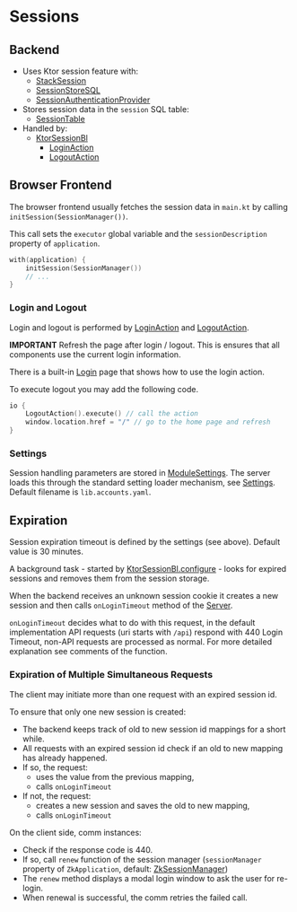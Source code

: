 # Sessions

## Backend

* Uses Ktor session feature with:
    * [StackSession](../../../../../lib/accounts/src/jvmMain/kotlin/zakadabar/lib/accounts/backend/session/StackSession.kt)
    * [SessionStoreSQL](../../../../../lib/accounts/src/jvmMain/kotlin/zakadabar/lib/accounts/backend/session/SessionStorageSql.kt)
    * [SessionAuthenticationProvider](../../../../../lib/accounts/src/jvmMain/kotlin/zakadabar/lib/accounts/backend/session/SessionAuthenticationProvider.kt)
* Stores session data in the `session` SQL table:
    * [SessionTable](../../../../../lib/accounts/src/jvmMain/kotlin/zakadabar/lib/accounts/backend/session/SessionTable.kt)
* Handled by:
    * [KtorSessionBl](../../../../../lib/accounts/src/jvmMain/kotlin/zakadabar/lib/accounts/backend/session/KtorSessionBl.kt)
        * [LoginAction](../../../../../lib/accounts/src/commonMain/kotlin/zakadabar/lib/accounts/data/LoginAction.kt)
        * [LogoutAction](../../../../../lib/accounts/src/commonMain/kotlin/zakadabar/lib/accounts/data/LogoutAction.kt)

## Browser Frontend

The browser frontend usually fetches the session data in `main.kt` by calling `initSession(SessionManager())`.

This call sets the `executor` global variable and the `sessionDescription` property of `application`.

```kotlin
with(application) {
    initSession(SessionManager())
    // ...
}
```

### Login and Logout

Login and logout is performed by [LoginAction](../../../../../lib/accounts/src/commonMain/kotlin/zakadabar/lib/accounts/data/LoginAction.kt)
and [LogoutAction](../../../../../lib/accounts/src/commonMain/kotlin/zakadabar/lib/accounts/data/LogoutAction.kt).

**IMPORTANT** Refresh the page after login / logout. This is ensures that all components use the current login information.

There is a built-in [Login](../../../../../lib/accounts/src/jsMain/kotlin/zakadabar/lib/accounts/frontend/login/Login.kt) page that shows how to use the login action.

To execute logout you may add the following code.

```kotlin
io {
    LogoutAction().execute() // call the action
    window.location.href = "/" // go to the home page and refresh
}
```

### Settings

Session handling parameters are stored in [ModuleSettings](../../../../../lib/accounts/src/commonMain/kotlin/zakadabar/lib/accounts/data/ModuleSettings.kt).
The server loads this through the standard setting loader mechanism, see [Settings](../../backend/Settings.md).
Default filename is `lib.accounts.yaml`.

## Expiration

Session expiration timeout is defined by the settings (see above). Default value is 30 minutes.

A background task - started by [KtorSessionBl.configure](../../../../../lib/accounts/src/jvmMain/kotlin/zakadabar/lib/accounts/backend/session/KtorSessionBl.kt) - 
looks for expired sessions and removes them from the session storage.

When the backend receives an unknown session cookie it creates a new session and then calls
`onLoginTimeout` method of the [Server](/src/jvmMain/kotlin/zakadabar/stack/backend/Server.kt).

`onLoginTimeout` decides what to do with this request, in the default implementation API
requests (uri starts with `/api`) respond with 440 Login Timeout, non-API requests are
processed as normal. For more detailed explanation see comments of the function.

### Expiration of Multiple Simultaneous Requests

The client may initiate more than one request with an expired session id.

To ensure that only one new session is created:

* The backend keeps track of old to new session id mappings for a short while.
* All requests with an expired session id check if an old to new mapping has already happened.
* If so, the request:
    * uses the value from the previous mapping,
    * calls `onLoginTimeout`
* If not, the request:
    * creates a new session and saves the old to new mapping,
    * calls `onLoginTimeout`

On the client side, comm instances:

* Check if the response code is 440.
* If so, call `renew` function of the session manager (`sessionManager` property of `ZkApplication`, default:
  [ZkSessionManager](/src/jsMain/kotlin/zakadabar/stack/frontend/application/ZkSessionManager.kt))
* The `renew` method displays a modal login window to ask the user for re-login.
* When renewal is successful, the comm retries the failed call.






